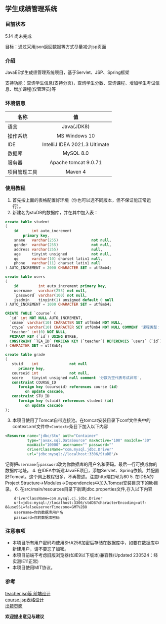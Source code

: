 ## 学生成绩管理系统
### 目前状态
5.14 尚未完成

目标：通过采用json返回数据等方式尽量减少jsp页面
### 介绍
JavaEE学生成绩管理系统项目，基于Servlet、JSP、Spring框架

支持功能：查询学生信息(支持分页)，查询学生分数、查询课程、增加学生考试信息、增加课程(仅管理员)等
### 环境信息
| 名称     |               值               |
|--------|:-----------------------------:|
| 语言     |          Java(JDK8)           |
| 操作系统   |         MS Windows 10         |
| IDE    | IntelliJ IDEA 2021.3 Ultimate |
| 数据库    |           MySQL 8.0           |
| 服务器    |     Apache tomcat 9.0.71      |
| 项目管理工具 |            Maven 4            |

### 使用教程
1. 首先按上面的表格配置好环境（你也可以选不同版本，但不保证能正常运行）。
2. 新建名为stuDB的数据库，并在其中加入表：
```sql
create table student
(
    id      int auto_increment
        primary key,
    sname   varchar(255)               not null,
    gender  varchar(255)               not null,
    address varchar(255)               null,
    age     tinyint unsigned           not null,
    qq      varchar(10) charset latin1 null,
    phone   varchar(11) charset latin1 null
) AUTO_INCREMENT = 2000 CHARACTER SET = utf8mb4;

create table users
(
    id         int auto_increment primary key,
    username   varchar(255) not null,
    `password` varchar(100) not null,
    isadmin    tinyint(1) unsigned default 0 null
) AUTO_INCREMENT = 1000 CHARACTER SET = utf8mb4;

CREATE TABLE `course` (
  `id` int NOT NULL AUTO_INCREMENT,
  `cname` varchar(10) CHARACTER SET utf8mb4 NOT NULL,
  `ctype` varchar(10) CHARACTER SET utf8mb4 NOT NULL COMMENT '课程类型：公共课、专业基础课、专业课、选修课',
  `teacher` int(0) NOT NULL,
  PRIMARY KEY (`id`) USING BTREE,
  CONSTRAINT `TEA_ID` FOREIGN KEY (`teacher`) REFERENCES `users` (`id`) ON DELETE RESTRICT ON UPDATE CASCADE
) CHARACTER SET = utf8mb4;

create table grade
(
   stuid    int              not null
      primary key,
   courseid int              not null,
   score    tinyint unsigned null comment '分数为空代表考试异常',
   constraint COURSE_ID
      foreign key (courseid) references course (id)
         on update cascade,
   constraint STU_ID
      foreign key (stuid) references student (id)
         on update cascade
);
```
3. 本项目使用了Tomcat自带连接池。在tomcat安装目录下conf文件夹中的context.xml文件中`<Context>`条目下加入以下内容
```xml
<Resource name="jdbc/Stu" auth="Container"  
          type="javax.sql.DataSource" maxActive="100" maxIdle="30"  
          maxWait="10000" username="" password=""  
          driverClassName="com.mysql.jdbc.Driver"  
          url="jdbc:mysql://localhost:3306/StuDB"/>
```
记得把`username`与`password`改为你数据库的用户名和密码。最后一行可换成你的数据库地址。
4. 在IDEA中新建JavaEE项目，添加Servlet、Spring依赖，并配置好Tomcat。这个网上教程很多，不再赘述。注意http端口号为80
5. 在IDEA的Project Structure->Modules->Dependencies中加入Tomcat安装目录下的lib目录。
6. 在src/main/resources目录下新建jdbc.properties文件,存入以下内容
```properties
    driverClassName=com.mysql.cj.jdbc.Driver
    url=jdbc:mysql://localhost:3306/stdDB?characterEncoding=utf-8&useSSL=false&serverTimezone=GMT%2B8
    username=你的数据库用户名
    password=你的数据库密码
   ```
### 注意事项
- 本项目所有用户密码均使用SHA256加密后存储在数据库中，如要在数据库中新建用户，请不要忘了加密。
- 本项目前端不考虑旧版浏览器(如IE9以下版本)兼容性(Updated 230524：经实测IE11正常)
- 本项目使用MIT协议。

### 参考

[teacher.jsp等 前端设计](https://blog.csdn.net/weixin_58270359/article/details/124413055) <br>
[course.jsp表格设计](https://www.w3school.com.cn/tiy/t.asp?f=css_table_fancy) <br>
[出错页面](https://yz.chsi.com.cn/404) <br>

**欢迎提出意见与建议**